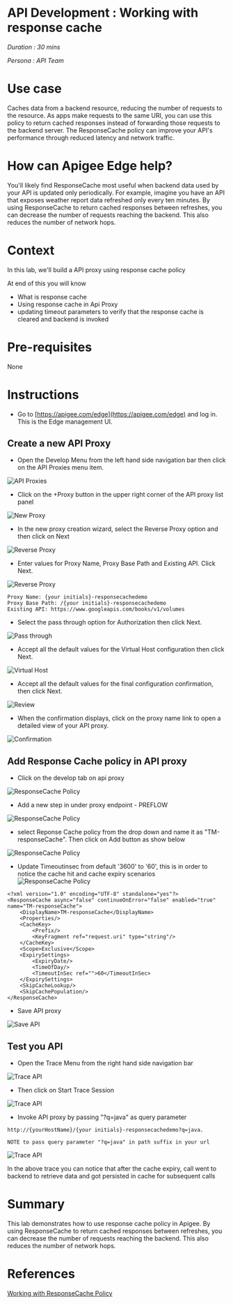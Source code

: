 # API Development : Working with response cache

*Duration : 30 mins*

*Persona : API Team*

# Use case

Caches data from a backend resource, reducing the number of requests to the resource. As apps make requests to the same URI, you can use this policy to return cached responses instead of forwarding those requests to the backend server. The ResponseCache policy can improve your API's performance through reduced latency and network traffic.


# How can Apigee Edge help?

You'll likely find ResponseCache most useful when backend data used by your API is updated only periodically. For example, imagine you have an API that exposes weather report data refreshed only every ten minutes. By using ResponseCache to return cached responses between refreshes, you can decrease the number of requests reaching the backend. This also reduces the number of network hops.

# Context

In this lab, we'll build a API proxy using response cache policy

At end of this you will know
- What is response cache
- Using response cache in Api Proxy
- updating timeout parameters to verify that the response cache is cleared and backend is invoked

# Pre-requisites

None

# Instructions

* Go to [https://apigee.com/edge](https://apigee.com/edge) and log in. This is the Edge management UI. 

## Create a new API Proxy

* Open the Develop Menu from the left hand side navigation bar then click on the API Proxies menu item.

![API Proxies](./media/open-api-proxy-list.png)

* Click on the +Proxy button in the upper right corner of the API proxy list panel

![New Proxy](./media/new-api-proxy.png)

* In the new proxy creation wizard, select the Reverse Proxy option and then click on Next

![Reverse Proxy](./media/proxy-wizard-1.png)

* Enter values for Proxy Name, Proxy Base Path and Existing API. Click Next.

![Reverse Proxy](./media/responseCache_01.png)

```
Proxy Name: {your initials}-responsecachedemo
Proxy Base Path: /{your initials}-responsecachedemo
Existing API: https://www.googleapis.com/books/v1/volumes
```

* Select the pass through option for Authorization then click Next.

![Pass through](./media/proxy-wizard-3.png)

* Accept all the default values for the Virtual Host configuration then click Next.

![Virtual Host](./media/proxy-wizard-4.png)

* Accept all the default values for the final configuration confirmation, then click Next.

![Review](./media/proxy-wizard-5.png)

* When the confirmation displays, click on the proxy name link to open a detailed view of your API proxy.

![Confirmation](./media/responseCache_02.png)

## Add Response Cache policy in API proxy

* Click on the develop tab on api proxy

![ResponseCache Policy](./media/open-develop-tab-1.png)

* Add a new step in under proxy endpoint - PREFLOW

![ResponseCache Policy](./media/new-step-1.png)

* select Reponse Cache policy from the drop down and name it as "TM-responseCache". Then click on Add button as show below

![ResponseCache Policy](./media/responseCache_03.png)

* Update Timeoutinsec from default '3600' to '60', this is in order to notice the cache hit and cache expiry scenarios
![ResponseCache Policy](./media/responseCache_04.png)

```
<?xml version="1.0" encoding="UTF-8" standalone="yes"?>
<ResponseCache async="false" continueOnError="false" enabled="true" name="TM-responseCache">
    <DisplayName>TM-responseCache</DisplayName>
    <Properties/>
    <CacheKey>
        <Prefix/>
        <KeyFragment ref="request.uri" type="string"/>
    </CacheKey>
    <Scope>Exclusive</Scope>
    <ExpirySettings>
        <ExpiryDate/>
        <TimeOfDay/>
        <TimeoutInSec ref="">60</TimeoutInSec>
    </ExpirySettings>
    <SkipCacheLookup/>
    <SkipCachePopulation/>
</ResponseCache>
```

* Save API proxy

![Save API](./media/save-api-proxy-1.png)

## Test you API 

* Open the Trace Menu from the right hand side navigation bar 

![Trace API](./media/open-trace-tab.png)

* Then click on Start Trace Session

![Trace API](./media/start-trace-session.png)

* Invoke API proxy by passing "?q=java" as query parameter

```
http://{yourHostName}/{your initials}-responsecachedemo?q=java. 

NOTE to pass query parameter "?q=java" in path suffix in your url

```

![Trace API](./media/responseCache_05.png)

In the above trace you can notice that after the cache expiry, call went to backend to retrieve data and got persisted in cache for subsequent calls

# Summary

This lab demonstrates how to use response cache policy in Apigee. By using ResponseCache to return cached responses between refreshes, you can decrease the number of requests reaching the backend. This also reduces the number of network hops.

# References

[Working with ResponseCache Policy](https://docs.apigee.com/api-services/reference/response-cache-policy)
